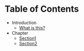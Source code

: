 # Table of Contents

* Introduction
  * [What is this?](introduction/what-is-this.md)
* Chapter
  * [Section1](chapter/section1.md)
  * [Section2](chapter/section2.md)

